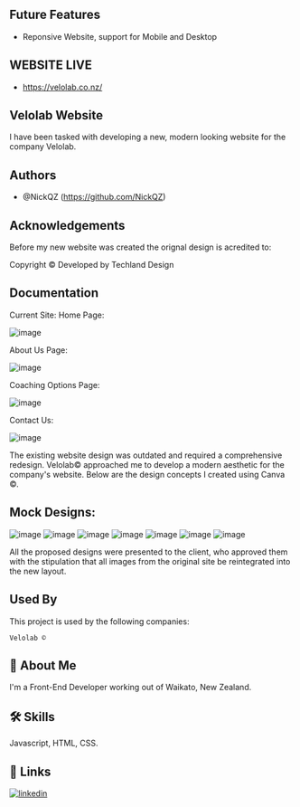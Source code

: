 ## Future Features

- Reponsive Website, support for Mobile and Desktop

## WEBSITE LIVE

- https://velolab.co.nz/
  
## Velolab Website

I have been tasked with developing a new, modern looking website for the company Velolab.

## Authors

- @NickQZ (https://github.com/NickQZ)

## Acknowledgements

Before my new website was created the orignal design is acredited to:

Copyright © Developed by Techland Design

## Documentation

Current Site: Home Page:

![image](https://github.com/user-attachments/assets/803e6e68-528c-4dba-86c2-43132dfe223a)



About Us Page:

![image](https://github.com/user-attachments/assets/f41daf50-743c-4596-8674-927fba700e91)



Coaching Options Page:

![image](https://github.com/user-attachments/assets/efc15bae-ba36-4823-a972-fb775ba6feb2)


Contact Us:

![image](https://github.com/user-attachments/assets/e9c7c6f1-6265-455a-b049-9e79cf0132ba)


The existing website design was outdated and required a comprehensive redesign. Velolab© approached me to develop a modern aesthetic for the company's website. Below are the design concepts I created using Canva ©.

## Mock Designs:

![image](https://github.com/user-attachments/assets/334a5d37-2bf1-46a4-8721-559fe4044872)
![image](https://github.com/user-attachments/assets/4d83526d-7e65-4386-a43e-b9c46367e26a)
![image](https://github.com/user-attachments/assets/8c8620d2-d808-4948-b021-c993b5360612)
![image](https://github.com/user-attachments/assets/eea56f07-8d0b-4123-8561-59f5b5fb6f06)
![image](https://github.com/user-attachments/assets/20ea5f99-5f12-4973-a0e6-32f32ba7bda1)
![image](https://github.com/user-attachments/assets/554a3d13-2449-42c3-8dbe-cfdcbe1d389b)
![image](https://github.com/user-attachments/assets/152bc6ba-be51-4021-8d6a-d1584da46487)


All the proposed designs were presented to the client, who approved them with the stipulation that all images from the original site be reintegrated into the new layout.

    

## Used By

This project is used by the following companies:

    Velolab ©

## 🚀 About Me

I'm a Front-End Developer working out of Waikato, New Zealand.

## 🛠 Skills

Javascript, HTML, CSS.

## 🔗 Links

[![linkedin](https://img.shields.io/badge/linkedin-0A66C2?style=for-the-badge&logo=linkedin&logoColor=white)](https://www.linkedin.com/in/nicholas-jones-822283260/)

